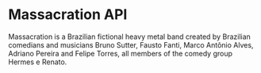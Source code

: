 # Massacration API
Massacration is a Brazilian fictional heavy metal band created by Brazilian comedians and musicians Bruno Sutter, Fausto Fanti, Marco Antônio Alves, Adriano Pereira and Felipe Torres, all members of the comedy group Hermes e Renato.
